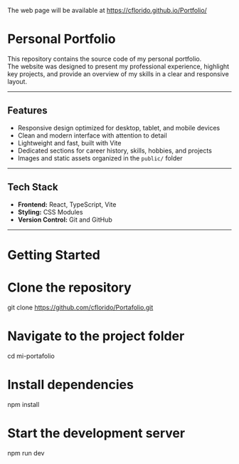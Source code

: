 The web page will be available at https://cflorido.github.io/Portfolio/

# Personal Portfolio

This repository contains the source code of my personal portfolio.  
The website was designed to present my professional experience, highlight key projects, and provide an overview of my skills in a clear and responsive layout.  

---

## Features

- Responsive design optimized for desktop, tablet, and mobile devices  
- Clean and modern interface with attention to detail  
- Lightweight and fast, built with Vite  
- Dedicated sections for career history, skills, hobbies, and projects  
- Images and static assets organized in the `public/` folder  

---

## Tech Stack

- **Frontend:** React, TypeScript, Vite  
- **Styling:** CSS Modules  
- **Version Control:** Git and GitHub  

---

# Getting Started

# Clone the repository
git clone https://github.com/cflorido/Portafolio.git

# Navigate to the project folder
cd mi-portafolio

# Install dependencies
npm install

# Start the development server
npm run dev
